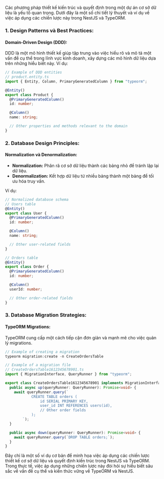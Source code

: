 Các phương pháp thiết kế kiến trúc và quyết định trong một dự án cơ sở dữ liệu là yếu tố quan trọng. Dưới đây là một số chi tiết lý thuyết và ví dụ về việc áp dụng các chiến lược này trong NestJS và TypeORM.

### 1. Design Patterns và Best Practices:

#### Domain-Driven Design (DDD):

DDD là một mô hình thiết kế giúp tập trung vào việc hiểu rõ và mô tả một vấn đề cụ thể trong lĩnh vực kinh doanh, xây dựng các mô hình dữ liệu dựa trên những hiểu biết này. Ví dụ:

```typescript
// Example of DDD entities
// product.entity.ts
import { Entity, Column, PrimaryGeneratedColumn } from "typeorm";

@Entity()
export class Product {
  @PrimaryGeneratedColumn()
  id: number;

  @Column()
  name: string;

  // Other properties and methods relevant to the domain
}
```

### 2. Database Design Principles:

#### Normalization và Denormalization:

- **Normalization:** Phân rã cơ sở dữ liệu thành các bảng nhỏ để tránh lặp lại dữ liệu.
- **Denormalization:** Kết hợp dữ liệu từ nhiều bảng thành một bảng để tối ưu hóa truy vấn.

Ví dụ:

```typescript
// Normalized database schema
// Users table
@Entity()
export class User {
  @PrimaryGeneratedColumn()
  id: number;

  @Column()
  name: string;

  // Other user-related fields
}

// Orders table
@Entity()
export class Order {
  @PrimaryGeneratedColumn()
  id: number;

  @Column()
  userId: number;

  // Other order-related fields
}
```

### 3. Database Migration Strategies:

#### TypeORM Migrations:

TypeORM cung cấp một cách tiếp cận đơn giản và mạnh mẽ cho việc quản lý migrations.

```typescript
// Example of creating a migration
typeorm migration:create -n CreateOrdersTable
```

```typescript
// Example of a migration file
// CreateOrdersTable1612345678901.ts
import { MigrationInterface, QueryRunner } from "typeorm";

export class CreateOrdersTable1612345678901 implements MigrationInterface {
  public async up(queryRunner: QueryRunner): Promise<void> {
    await queryRunner.query(`
            CREATE TABLE orders (
                id SERIAL PRIMARY KEY,
                user_id INT REFERENCES users(id),
                // Other order fields
            );
        `);
  }

  public async down(queryRunner: QueryRunner): Promise<void> {
    await queryRunner.query(`DROP TABLE orders;`);
  }
}
```

Đây chỉ là một số ví dụ cơ bản để minh họa việc áp dụng các chiến lược thiết kế cơ sở dữ liệu và quyết định kiến trúc trong NestJS và TypeORM. Trong thực tế, việc áp dụng những chiến lược này đòi hỏi sự hiểu biết sâu sắc về vấn đề cụ thể và kiến thức vững về TypeORM và NestJS.
